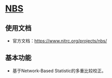 # [NBS](https://www.nitrc.org/projects/nbs/)

## 使用文档

* 官方文档：<https://www.nitrc.org/projects/nbs/>

## 基本功能

* 基于Network-Based Statistic的多重比较校正。





